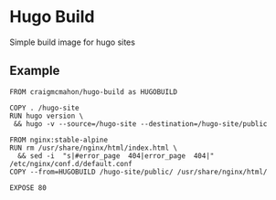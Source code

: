 # Hugo Build

Simple build image for hugo sites


## Example

```docker
FROM craigmcmahon/hugo-build as HUGOBUILD

COPY . /hugo-site
RUN hugo version \
 && hugo -v --source=/hugo-site --destination=/hugo-site/public

FROM nginx:stable-alpine
RUN rm /usr/share/nginx/html/index.html \
  && sed -i  "s|#error_page  404|error_page  404|" /etc/nginx/conf.d/default.conf
COPY --from=HUGOBUILD /hugo-site/public/ /usr/share/nginx/html/

EXPOSE 80
```